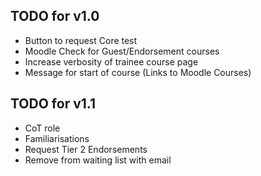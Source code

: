## TODO for v1.0
- Button to request Core test
- Moodle Check for Guest/Endorsement courses
- Increase verbosity of trainee course page
- Message for start of course (Links to Moodle Courses)

## TODO for v1.1
- CoT role
- Familiarisations
- Request Tier 2 Endorsements
- Remove from waiting list with email
